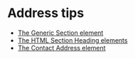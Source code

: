 # Address tips

- [The Generic Section element](https://developer.mozilla.org/en-US/docs/Web/HTML/Element/section)
- [The HTML Section Heading elements](https://developer.mozilla.org/en-US/docs/Web/HTML/Element/Heading_Elements)
- [The Contact Address element](https://developer.mozilla.org/en-US/docs/Web/HTML/Element/address)
